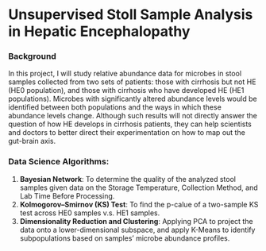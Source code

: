# Unsupervised Stoll Sample Analysis in Hepatic Encephalopathy
### Background
In this project, I will study relative abundance data for microbes in stool samples collected from two sets of patients: 
those with cirrhosis but not HE (HE0 population), and those with cirrhosis who have developed HE (HE1 populations).
Microbes with significantly altered abundance levels would be identified between both populations and the ways in which these abundance levels change. 
Although such results will not directly answer the question of how HE develops in cirrhosis patients, they can help scientists and doctors to better direct their experimentation on how to map out the gut-brain axis.

### Data Science Algorithms:
1. __Bayesian Network__: 
To determine the quality of the analyzed stool samples given data on the Storage Temperature, 
Collection Method, and Lab Time Before Processing.
2. __Kolmogorov–Smirnov (KS) Test__: To find the p-calue of a two-sample KS test across HE0 samples v.s. HE1 samples.
3. __Dimensionality Reduction and Clustering__: 
Applying PCA to project the data onto a lower-dimensional subspace, and apply K-Means to identify subpopulations based on samples’ microbe abundance profiles.
